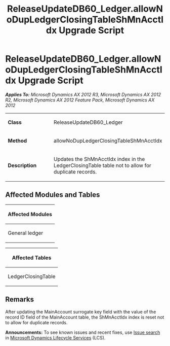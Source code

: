 ﻿---
title: ReleaseUpdateDB60_Ledger.allowNoDupLedgerClosingTableShMnAcctIdx Upgrade Script
TOCTitle: ReleaseUpdateDB60_Ledger.allowNoDupLedgerClosingTableShMnAcctIdx Upgrade Script
ms:assetid: 3aeda397-a99d-194d-7a66-e0e4a63f871f
ms:mtpsurl: https://msdn.microsoft.com/en-us/library/JJ685264(v=AX.60)
ms:contentKeyID: 49707717
ms.date: 05/18/2015
mtps_version: v=AX.60
---

# ReleaseUpdateDB60\_Ledger.allowNoDupLedgerClosingTableShMnAcctIdx Upgrade Script 


_**Applies To:** Microsoft Dynamics AX 2012 R3, Microsoft Dynamics AX 2012 R2, Microsoft Dynamics AX 2012 Feature Pack, Microsoft Dynamics AX 2012_

<table>
<colgroup>
<col style="width: 50%" />
<col style="width: 50%" />
</colgroup>
<tbody>
<tr class="odd">
<td><p><strong>Class</strong></p></td>
<td><p>ReleaseUpdateDB60_Ledger</p></td>
</tr>
<tr class="even">
<td><p><strong>Method</strong></p></td>
<td><p>allowNoDupLedgerClosingTableShMnAcctIdx</p></td>
</tr>
<tr class="odd">
<td><p><strong>Description</strong></p></td>
<td><p>Updates the ShMnAcctIdx index in the LedgerClosingTable table not to allow for duplicate records.</p></td>
</tr>
</tbody>
</table>


## Affected Modules and Tables

<table>
<colgroup>
<col style="width: 100%" />
</colgroup>
<thead>
<tr class="header">
<th><p>Affected Modules</p></th>
</tr>
</thead>
<tbody>
<tr class="odd">
<td><p>General ledger</p></td>
</tr>
</tbody>
</table>


<table>
<colgroup>
<col style="width: 100%" />
</colgroup>
<thead>
<tr class="header">
<th><p>Affected Tables</p></th>
</tr>
</thead>
<tbody>
<tr class="odd">
<td><p>LedgerClosingTable</p></td>
</tr>
</tbody>
</table>


## Remarks

After updating the MainAccount surrogate key field with the value of the record ID field of the MainAccount table, the ShMnAcctIdx index is reset not to allow for duplicate records.

  
**Announcements:** To see known issues and recent fixes, use [Issue search](http://go.microsoft.com/fwlink/?linkid=389258) in [Microsoft Dynamics Lifecycle Services](http://go.microsoft.com/fwlink/?linkid=306505) (LCS).

